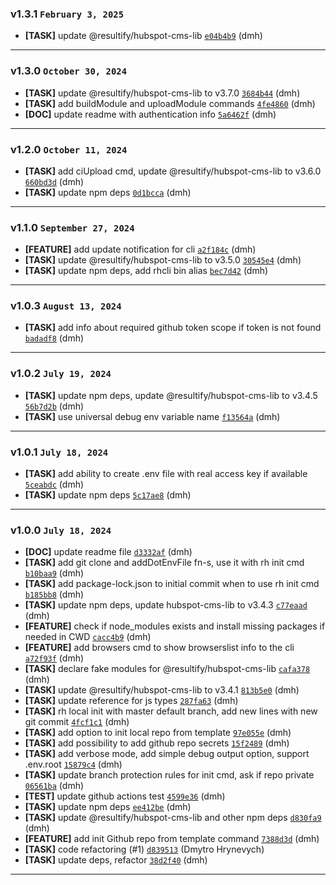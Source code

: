 ### v1.3.1 `February 3, 2025`
* **[TASK]** update @resultify/hubspot-cms-lib [`e04b4b9`](https://github.com/Resultify/rh-cli/commit/e04b4b9) (dmh)

***

### v1.3.0 `October 30, 2024`
* **[TASK]** update @resultify/hubspot-cms-lib to v3.7.0 [`3684b44`](https://github.com/Resultify/rh-cli/commit/3684b44) (dmh)
* **[TASK]** add buildModule and uploadModule commands [`4fe4860`](https://github.com/Resultify/rh-cli/commit/4fe4860) (dmh)
* **[DOC]** update readme with authentication info [`5a6462f`](https://github.com/Resultify/rh-cli/commit/5a6462f) (dmh)

***

### v1.2.0 `October 11, 2024`
* **[TASK]** add ciUpload cmd, update @resultify/hubspot-cms-lib to v3.6.0 [`660bd3d`](https://github.com/Resultify/rh-cli/commit/660bd3d) (dmh)
* **[TASK]** update npm deps [`0d1bcca`](https://github.com/Resultify/rh-cli/commit/0d1bcca) (dmh)

***

### v1.1.0 `September 27, 2024`
* **[FEATURE]** add update notification for cli [`a2f184c`](https://github.com/Resultify/rh-cli/commit/a2f184c) (dmh)
* **[TASK]** update @resultify/hubspot-cms-lib to v3.5.0 [`30545e4`](https://github.com/Resultify/rh-cli/commit/30545e4) (dmh)
* **[TASK]** update npm deps, add rhcli bin alias [`bec7d42`](https://github.com/Resultify/rh-cli/commit/bec7d42) (dmh)

***

### v1.0.3 `August 13, 2024`
* **[TASK]** add info about required github token scope if token is not found [`badadf8`](https://github.com/Resultify/rh-cli/commit/badadf8) (dmh)

***

### v1.0.2 `July 19, 2024`
* **[TASK]** update npm deps, update @resultify/hubspot-cms-lib to v3.4.5 [`56b7d2b`](https://github.com/Resultify/rh-cli/commit/56b7d2b) (dmh)
* **[TASK]** use universal debug env variable name [`f13564a`](https://github.com/Resultify/rh-cli/commit/f13564a) (dmh)

***

### v1.0.1 `July 18, 2024`
* **[TASK]** add ability to create .env file with real access key if available [`5ceabdc`](https://github.com/Resultify/rh-cli/commit/5ceabdc) (dmh)
* **[TASK]** update npm deps [`5c17ae8`](https://github.com/Resultify/rh-cli/commit/5c17ae8) (dmh)

***

### v1.0.0 `July 18, 2024`
* **[DOC]** update readme file [`d3332af`](https://github.com/Resultify/rh-cli/commit/d3332af) (dmh)
* **[TASK]** add git clone and addDotEnvFile fn-s, use it with rh init cmd [`b10baa9`](https://github.com/Resultify/rh-cli/commit/b10baa9) (dmh)
* **[TASK]** add package-lock.json to initial commit when to use rh init cmd [`b185bb8`](https://github.com/Resultify/rh-cli/commit/b185bb8) (dmh)
* **[TASK]** update npm deps, update hubspot-cms-lib to v3.4.3 [`c77eaad`](https://github.com/Resultify/rh-cli/commit/c77eaad) (dmh)
* **[FEATURE]** check if node_modules exists and install missing packages if needed in CWD [`cacc4b9`](https://github.com/Resultify/rh-cli/commit/cacc4b9) (dmh)
* **[FEATURE]** add browsers cmd to show browserslist info to the cli [`a72f93f`](https://github.com/Resultify/rh-cli/commit/a72f93f) (dmh)
* **[TASK]** declare fake modules for @resultify/hubspot-cms-lib [`cafa378`](https://github.com/Resultify/rh-cli/commit/cafa378) (dmh)
* **[TASK]** update @resultify/hubspot-cms-lib to v3.4.1 [`813b5e0`](https://github.com/Resultify/rh-cli/commit/813b5e0) (dmh)
* **[TASK]** update reference for js types [`287fa63`](https://github.com/Resultify/rh-cli/commit/287fa63) (dmh)
* **[TASK]** rh local init with master default branch, add new lines with new git commit [`4fcf1c1`](https://github.com/Resultify/rh-cli/commit/4fcf1c1) (dmh)
* **[TASK]** add option to init local repo from template [`97e055e`](https://github.com/Resultify/rh-cli/commit/97e055e) (dmh)
* **[TASK]** add possibility to add github repo secrets [`15f2489`](https://github.com/Resultify/rh-cli/commit/15f2489) (dmh)
* **[TASK]** add verbose mode, add simple debug output option, support .env.root [`15879c4`](https://github.com/Resultify/rh-cli/commit/15879c4) (dmh)
* **[TASK]** update branch protection rules for init cmd, ask if repo private [`06561ba`](https://github.com/Resultify/rh-cli/commit/06561ba) (dmh)
* **[TEST]** update github actions test [`4599e36`](https://github.com/Resultify/rh-cli/commit/4599e36) (dmh)
* **[TASK]** update npm deps [`ee412be`](https://github.com/Resultify/rh-cli/commit/ee412be) (dmh)
* **[TASK]** update @resultify/hubspot-cms-lib and other npm deps [`d830fa9`](https://github.com/Resultify/rh-cli/commit/d830fa9) (dmh)
* **[FEATURE]** add init Github repo from template command [`7388d3d`](https://github.com/Resultify/rh-cli/commit/7388d3d) (dmh)
* **[TASK]** code refactoring (#1) [`d839513`](https://github.com/Resultify/rh-cli/commit/d839513) (Dmytro Hrynevych)
* **[TASK]** update deps, refactor [`38d2f40`](https://github.com/Resultify/rh-cli/commit/38d2f40) (dmh)

***

